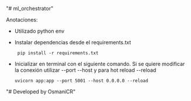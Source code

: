 "# ml_orchestrator"

Anotaciones:
- Utilizado python env
- Instalar dependencias desde el requirements.txt
   
       pip install -r requirements.txt
- Inicializar en terminal con el siguiente comando. Si se quiere modificar la conexión utilizar --port --host y para hot reload --reload

      uvicorn app:app --port 5001 --host 0.0.0.0 --reload

"# Developed by OsmaniCR"
